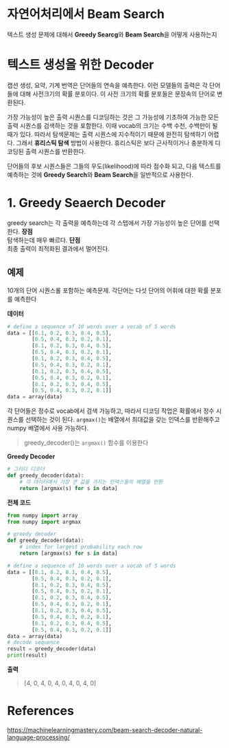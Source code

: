# 자연어처리에서 Beam Search
텍스트 생성 문제에 대해서 **Greedy Searcg**와 **Beam Search**을 어떻게 사용하는지 

# 텍스트 생성을 위한 Decoder
캡션 생성, 요약, 기계 번역은 단어들의 연속을 예측한다. 이런 모델들의 출력은 각 단어들에 대해 사전크기의 확률 분포이다. 이 사전 크기의 확률 분포들은 문장속의 단어로 변환된다.  
  
가장 가능성이 높은 출력 시퀀스를 디코딩하는 것은 그 가능성에 기초하여 가능한 모든 출력 시퀀스를 검색하는 것을 포함한다. 이때 vocab의 크기는 수백 수천, 수백만이 될때가 있다. 따라서 
탐색문제는 출력 시퀀스에 지수적이기 때문에 완전히 탐색하기 어렵다. 그래서 **휴리스틱 탐색** 방법이 사용한다. 휴리스틱은 보다 근사적이거나 충분하게 디코딩된 출력 시퀀스를 반환한다.  
  
단어들의 후보 시퀀스들은 그들의 우도(likelihood)에 따라 점수화 되고, 다음 텍스트를 예측하는 것에 **Greedy Search**와 **Beam Search**을 일반적으로 사용한다.

# 1. Greedy Seaerch Decoder
greedy search는 각 출력을 예측하는데 각 스텝에서 가장 가능성이 높은 단어를 선택한다. 
**장점**  
탐색하는데 매우 빠르다.
**단점**  
최종 출력이 최적화된 결과에서 멀어진다.
  
## 예제
10개의 단어 시퀀스롤 포함하는 예측문제. 각단어는 다섯 단어의 어휘에 대한 확률 분포를 예측한다

**데이터**  
```python
# define a sequence of 10 words over a vocab of 5 words
data = [[0.1, 0.2, 0.3, 0.4, 0.5],
		[0.5, 0.4, 0.3, 0.2, 0.1],
		[0.1, 0.2, 0.3, 0.4, 0.5],
		[0.5, 0.4, 0.3, 0.2, 0.1],
		[0.1, 0.2, 0.3, 0.4, 0.5],
		[0.5, 0.4, 0.3, 0.2, 0.1],
		[0.1, 0.2, 0.3, 0.4, 0.5],
		[0.5, 0.4, 0.3, 0.2, 0.1],
		[0.1, 0.2, 0.3, 0.4, 0.5],
		[0.5, 0.4, 0.3, 0.2, 0.1]]
data = array(data)
```
각 단어들은 정수로 vocab에서 검색 가능하고, 따라서 디코딩 작업은 확률에서 정수 시퀀스를 선택하는 것이 된다.
`argmax()`는 배열에서 최대값을 갖는 인덱스를 반환해주고 numpy 배열에서 사용 가능하다.  
> greedy_decoder()는 `argmax()` 함수를 이용한다

**Greedy Decoder**  
```python
# 그리디 디코더
def greedy_decoder(data):
    # 각 데이터에서 가장 큰 값을 가지는 인덱스들의 배열을 반환
	return [argmax(s) for s in data]
```

**전체 코드**
```python
from numpy import array
from numpy import argmax

# greedy decoder
def greedy_decoder(data):
	# index for largest probability each row
	return [argmax(s) for s in data]

# define a sequence of 10 words over a vocab of 5 words
data = [[0.1, 0.2, 0.3, 0.4, 0.5],
		[0.5, 0.4, 0.3, 0.2, 0.1],
		[0.1, 0.2, 0.3, 0.4, 0.5],
		[0.5, 0.4, 0.3, 0.2, 0.1],
		[0.1, 0.2, 0.3, 0.4, 0.5],
		[0.5, 0.4, 0.3, 0.2, 0.1],
		[0.1, 0.2, 0.3, 0.4, 0.5],
		[0.5, 0.4, 0.3, 0.2, 0.1],
		[0.1, 0.2, 0.3, 0.4, 0.5],
		[0.5, 0.4, 0.3, 0.2, 0.1]]
data = array(data)
# decode sequence
result = greedy_decoder(data)
print(result)
```
**출력**
> [4, 0, 4, 0, 4, 0, 4, 0, 4, 0]



# References
https://machinelearningmastery.com/beam-search-decoder-natural-language-processing/